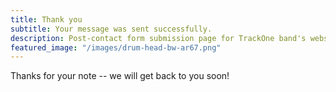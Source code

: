 ```yaml
---
title: Thank you
subtitle: Your message was sent successfully.
description: Post-contact form submission page for TrackOne band's website.  TrackOne plays rock & roll covers in Central Connecticut
featured_image: "/images/drum-head-bw-ar67.png"
---
```


Thanks for your note -- we will get back to you soon!
